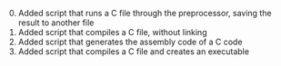 <ol start="0">
<li>Added script that runs a C file through the preprocessor, saving the result to another file</li>
<li>Added script that compiles a C file, without linking</li>
<li>Added script that generates the assembly code of a C code</li>
<li>Added script that compiles a C file and creates an executable</li>

</ol>
